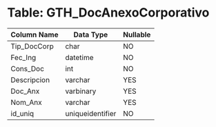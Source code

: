 # Table: GTH_DocAnexoCorporativo

| Column Name | Data Type | Nullable |
|-------------|-----------|----------|
| Tip_DocCorp | char | NO |
| Fec_Ing | datetime | NO |
| Cons_Doc | int | NO |
| Descripcion | varchar | YES |
| Doc_Anx | varbinary | YES |
| Nom_Anx | varchar | YES |
| id_uniq | uniqueidentifier | NO |

